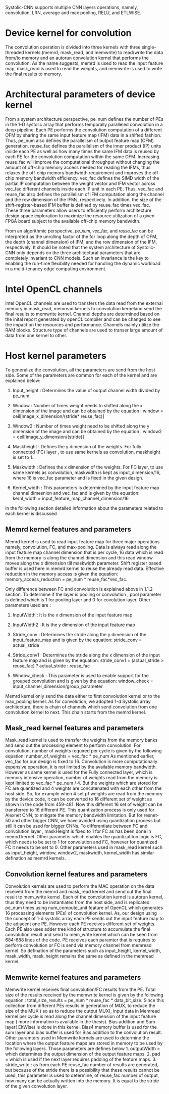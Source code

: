 Systolic-CNN supports multiple CNN layers operations, namely, convolution, LRN, average and max pooling, RELU, and ETLWISE. 

#  Device kernel for convolution
The convolution operation is divided into three kernels with three single-threaded kernels (memrd, mask_read, and memwrite) to read/write the data from/to memory and an autorun convolution kernel that performs the convolution. As the name suggests, memrd is used to read the input feature map, mask_read is used to read the weights, and memwrite is used to write the final results to memory.  

# Architectural parameters of device kernel
From a system architecture perspective, pe_num defines the number of PEs in the 1-D systolic array that performs temporally paralleled convolution in a deep pipeline. Each PE performs the convolution computation of a different OFM by sharing the same input feature map (IFM) data in a shifted fashion. Thus, pe_num also defines the parallelism of output feature map (OFM) generation. reuse_fac defines the parallelism of the inner product (IP) units inside each PE as well as how many times the same IFM data is reused by each PE for the convolution computation within the same OFM. Increasing reuse_fac will improve the computational throughput without changing the amount of off-chip memory access needed for reading the IFMs, thus relaxes the off-chip memory bandwidth requirement and improves the off-chip memory bandwidth efficiency. vec_fac defines the SIMD width of the partial IP computation between the weight vector and IFM vector across vec_fac different channels inside each IP unit in each PE. Thus, vec_fac and reuse_fac also defines the parallelism of IFM computation along the channel and the row dimension of the IFMs, respectively. In addition, the size of the shift-register-based IFM buffer is defined by reuse_fac times vec_fac. These three parameters allow users to efficiently perform architecture design space exploration to maximize the resource utilization of a given FPGA board subject to the available off-chip memory bandwidth.

From an algorithmic perspective, 𝑝𝑒_𝑛𝑢𝑚, 𝑣𝑒𝑐_𝑓𝑎𝑐, and 𝑟𝑒𝑢𝑠𝑒_𝑓𝑎𝑐 can be interpreted as the unrolling factor of the for loop along the depth of OFM, the depth (channel dimension) of IFM, and the row dimension of the IFM, respectively. It should be noted that the system architecture of Systolic-CNN only depends on the three architectural parameters that are completely invariant to CNN models. Such an invariance is the key to enabling the run-time flexibility needed for handling the dynamic workload in a multi-tenancy edge computing environment.

# Intel OpenCL channels
Intel OpenCL channels are used to transfers the data read from the external memory in mask_read, memread kernels to convolution kerneland send the final results to memwrite kernel. Channel depths are determined based on the inital report generated by openCL compiler and can be changed to see the impact on the resources and performance. Channels mainly utilize the RAM blocks. Structure type of channels are used to transer large amount of data from one kernel to other.

# Host kernel parameters
To generalize the convolution, all the parameters are send from the host side. Some of the parameters are common for each of the kernel and are explained below:
1. Input_height : Determines the value of output channel width divided by pe_num
2. Window : Number of times weight needs to shifted along the x dimension of the image and can be obtained by the equation :
          window = ceil[image_x_dimension/(stride* reuse_fac)]
3. Window2 : Number of times weight need to be shifted along the y dimension of the image and can be obtained by the equation :
        window2 = ceil[image_y_dimension/(stride)] 

4. Maskheight : Defines the y dimension of the weights. For fully connected (FC) layer , to use same kernels as convolution, maskheight is set to 1. 
5. Maskwidth  : Defines the x dimension of the weights. For FC layer, to use same kernels as convolution, maskwidth is kept as input_dimension/16, where 16 is vec_fac parameter and is fixed in the given design. 
6. Kernel_width : This parameters is determined by the input feature map channel dimesnion and vec_fac and is given by the equation:
           kernl_width = input_feature_map_channel_dimension/16

In the following section detailed information about the parameters related to each kernel is discussed

## Memrd kernel features and parameters 
Memrd kernel is used to read input feature map for three major operations namely, convolution, FC, and max-pooling. Data is always read along the input feature map channel dimension that is per cycle, 16 data which is read from the memory is along the channel dimension and this read window moves along the x dimension till maskwidth parameter. Shift register based buffer is used here in memrd kernel to reuse the already read data. 
Effective reduction in the memory access is given the equation:
   memory_access_reduction = pe_num * reuse_fac*vec_fac.

Only difference between FC and convolution is explained above in  1.1.2 section. To determine if the layer is pooling or convolution , pool parameter is defined which is 1 for pooling layer and 0 for covolution layer.
Other parameters used are :
1. InputWidth : It is the x dimension of the input feature map
2. InputWidth2 : It is the y dimension of the input feature map
3. Stride_conv : Determines the stride along the y dimension of the input_feature_map and is given by the equation:
                 stride_conv = actual_stride
4. Stride_conv1 : Determines the stride along the x dimension of the input feature map and is given by the equation: 
                 stride_conv1 = (actual_stride > reuse_fac) ? actual_stride : reuse_fac         

5. Window_check : This parameter is used to enable support for the grouped convolution and is given by the equation:
         window_check = input_channel_dimension/group_parameter

Memrd kernel only send the data either to first convolution kernel or to the max_pooling kernel. As for convolution, we adopted 1-d Systolic array architecture, there is chain of channels which send convolution from one convolution kernel to next. This chain starts from the memrd kernel. 

## Mask_read kernel features and parameters
Mask_read kernel is used to transfer the weights from the memory banks and send out the processing element to perform convolution. For convolution, number of weights required per cycle is given by the following equation:
               number_of_weights = vec_fac * pe_num
As mentioned earlier, vec_fac for our design is fixed to 16.  Convolution is more computationally expensive operation, it is not limited by the available memory bandwidth. However as same kernel is used for the Fully connected layer, which is memory intensive operation,  number of weights read from the memory is kept limited to vec_fac * pe_num / 4.  But the weights which are stored for FC are quantized and 4 weights are concatenated with each other from the host side. So, for example when 4 set pf weights are read from the memory by the device code, it can be converted to 16 different set of weight as shown in the code from 459-481. Now this different 16 set of weight can be transferred to 16 different PE. This quantization process is only used for Alexnet CNN, to mitigate the memory bandwidth limitation. But for resnet-50 and other bigger CNN, we have avoided using quantization process but still it can be used for bigger CNNs. 
To differentiate between FC and convolution layer , maskHeight is fixed to 1 for FC as has been done in memrd kernel. Other parameter which enables the quantizatiton logic is FC, which needs to be set to 1 for convolution and FC, however for quantized FC it needs to be set to 0. 
Other parameters used in mask_read kernel such as input_height, window, window2, maskwidth, kernel_width has similar defination as memrd kernels.

## Convolution kernel features and parameters
Convolution kernels are used to perform the MAC operation on the data received from the memrd and mask_read kernel and send out the final result to mem_write kernel. Each of the convolution kernel is autorun kernel, thus they need to be instantiated from the host side, and is replicated pe_num times using num_compute_unit feature of OpenCL which generates 16 processing elements (PEs) of convolution kernel. As, our design using the concept of 1-d systolic array each PE sends out the input feature map to the adjacent one PE. However each PE receives different set of weights. Each PE also uses adder tree kind of structure to accumulate the final convolution result and send to mem_write kernel which can be seen from 684-688 lines of the code.  PE receives each paramter that is requires to perform convolution or FC is send via memory channel from memread kernel. So defination of the parameters such as input_height, kernel_width, mask_width, mask_height remains the same as defined in the memread kernel.


## Memwrite kernel features and parameters
Memwrite kernel receives final convolution/FC results from the PE. Total size of the results received by the memwrite kernel is given by the following equation :
              total_size_results = pe_num * reuse_fac * data_bit_size.
Since this collection from different PEs results in generation of MUX, to reduce the size of the MUX ( so as to reduce the output MUX), input data in Memread kernel per cycle is read along the channel dimension of the input feature map ( more information is available in the thesis). Bias addition and Sum layer( EltWise) is done in this kernel. Bias4 memory buffer is used for the sum layer and bias buffer is used for Bias addition to the convolution result. 
Other paramters used in Memwrite kernels are used to determine the location where the output feature maps are stored in memory to be used by the following layers. Those parameters are defines below
        1. outputWidth = which determines the output dimension of the output feature maps.
        2. pad = which is used if the next layer requires padding of the feature maps.
        3. stride_write : as from each PE reuse_fac number of results are generated, but because of the stride there is a possibility that these results cannot be used, this parameter is used to determine, of reuse_fac number of output, how many can be actually written into the memory. It is equal to the stride of the given convolution layer.
        
